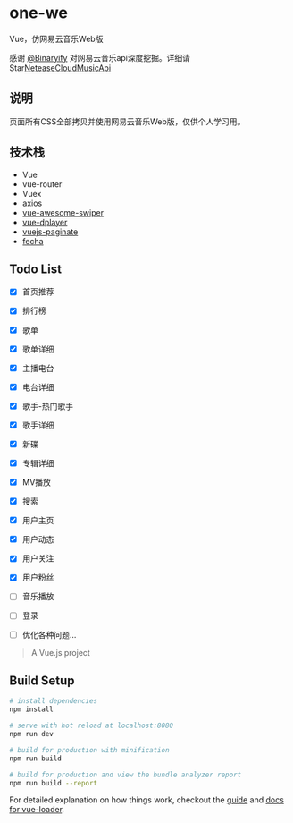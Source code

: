 # one-we

Vue，仿网易云音乐Web版

感谢 [@Binaryify](https://github.com/Binaryify) 对网易云音乐api深度挖掘。详细请 Star[NeteaseCloudMusicApi](https://github.com/Binaryify/NeteaseCloudMusicApi)


## 说明

页面所有CSS全部拷贝并使用网易云音乐Web版，仅供个人学习用。

## 技术栈
- Vue
- vue-router
- Vuex
- axios
- [vue-awesome-swiper](https://github.com/surmon-china/vue-awesome-swiper)
- [vue-dplayer](https://github.com/MoePlayer/vue-dplayer)
- [vuejs-paginate](https://github.com/lokyoung/vuejs-paginate)
- [fecha](https://github.com/taylorhakes/fecha)

## Todo List

- [x] 首页推荐
- [x] 排行榜
- [x] 歌单
- [x] 歌单详细
- [x] 主播电台
- [x] 电台详细
- [x] 歌手-热门歌手
- [x] 歌手详细
- [x] 新碟
- [x] 专辑详细
- [x] MV播放
- [x] 搜索
- [x] 用户主页
- [x] 用户动态
- [x] 用户关注
- [x] 用户粉丝
- [ ] 音乐播放
- [ ] 登录
- [ ] 优化各种问题...



> A Vue.js project

## Build Setup

``` bash
# install dependencies
npm install

# serve with hot reload at localhost:8080
npm run dev

# build for production with minification
npm run build

# build for production and view the bundle analyzer report
npm run build --report
```

For detailed explanation on how things work, checkout the [guide](http://vuejs-templates.github.io/webpack/) and [docs for vue-loader](http://vuejs.github.io/vue-loader).
